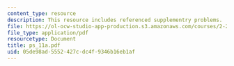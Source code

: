 ```yaml
---
content_type: resource
description: This resource includes referenced supplementry problems.
file: https://ol-ocw-studio-app-production.s3.amazonaws.com/courses/2-20-marine-hydrodynamics-13-021-spring-2005/05de98ad5552427cdc4f9346b16eb1af_ps_11a.pdf
file_type: application/pdf
resourcetype: Document
title: ps_11a.pdf
uid: 05de98ad-5552-427c-dc4f-9346b16eb1af
---
```

